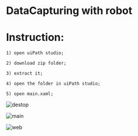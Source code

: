 # DataCapturing with robot
# Instruction:

    1) open uiPath studio;
    
    2) download zip folder;
    
    3) extract it;
    
    4) open the folder in uiPath studio;
    
    5) open main.xaml;
    
![destop](https://user-images.githubusercontent.com/18087611/73589288-7eec0380-44fe-11ea-9b53-e4ba15d2dd24.JPG)

![main](https://user-images.githubusercontent.com/18087611/73589289-7eec0380-44fe-11ea-9f72-4b85eb2f6dd8.JPG)

![web](https://user-images.githubusercontent.com/18087611/73589290-7f849a00-44fe-11ea-9bc4-66cd6a54c3cb.JPG)
